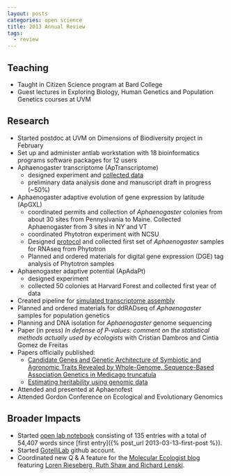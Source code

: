 ```yaml
---
layout: posts
categories: open science
title: 2013 Annual Review
tags:
  - review
---
```


## Teaching

* Taught in Citizen Science program at Bard College
* Guest lectures in Exploring Biology, Human Genetics and Population Genetics courses at UVM

## Research

* Started postdoc at UVM on Dimensions of Biodiversity project in February 
* Set up and administer antlab workstation with 18 bioinformatics programs software packages for 12 users
* Aphaenogaster transcriptome (ApTranscriptome)
    - designed experiment and [collected data](http://johnstantongeddes.org/ecological%20genetics/2013/03/21/thursday.html)
    - preliminary data analysis done and manuscript draft in progress (~50%)
* Aphaenogaster adaptive evolution of gene expression by latitude (ApGXL)
    - coordinated permits and collection of *Aphaenogaster* colonies from about 30 sites from Pennyslvania to Maine. Collected Aphaenogaster from 3 sites in NY and VT
    - coordinated Phytotron experiment with NCSU
    - Designed [protocol](http://johnstantongeddes.org/apgxl/2013/09/04/ApGXL-heat-shock-protocol.html) and collected first set of *Aphaenogaster* samples for RNAseq from Phytotron 
    - Planned and ordered materials for digital gene expression (DGE) tag analysis of Phytotron samples
* Aphaenogaster adaptive potential (ApAdaPt)
    - designed experiment
    - collected 50 colonies at Harvard Forest and collected first year of data
* Created pipeline for [simulated transcriptome assembly](https://github.com/johnstantongeddes/sim-transcriptome)
* Planned and ordered materials for ddRADseq of *Aphaenogaster* samples for population genetics
* Planning and DNA isolation for *Aphaenogaster* genome sequencing
* Paper (in press) *In defense of P-values: comment on the statistical methods actually used by ecologists* with Cristian Dambros and Cintia Gomez de Freitas
* Papers officially published:
    - [Candidate Genes and Genetic Architecture of Symbiotic and Agronomic Traits Revealed by Whole-Genome, Sequence-Based Association Genetics in Medicago truncatula](http://www.plosone.org/article/info%3Adoi%2F10.1371%2Fjournal.pone.0065688)
    - [Estimating heritability using genomic data](http://onlinelibrary.wiley.com/doi/10.1111/2041-210X.12129/abstract)
* Attended and presented at Aphaenofest
* Attended Gordon Conference on Ecological and Evolutionary Genomics

## Broader Impacts

* Started [open lab notebook](http://johnstantongeddes.org/labnotebook.html) consisting of 135 entries with a total of 54,407 words since [first entry]({% post_url 2013-03-13-first-post %}).
* Started [GotelliLab](https://github.com/GotelliLab) github account.
* Coordinated new Q & A feature for the [Molecular Ecologist blog](http://www.molecularecologist.com/) featuring [Loren Rieseberg, Ruth Shaw and Richard Lenski](http://www.molecularecologist.com/author/johnstantongeddes/).

